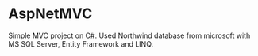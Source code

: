 # AspNetMVC
Simple MVC project on C#. 
Used Northwind database from microsoft with MS SQL Server, Entity Framework and LINQ.
